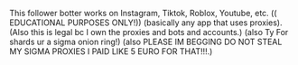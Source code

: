 This follower botter works on Instagram, Tiktok, Roblox, Youtube, etc. (( EDUCATIONAL PURPOSES ONLY!)) (basically any app that uses proxies).
(Also this is legal bc I own the proxies and bots and accounts.) (also Ty For shards ur a sigma onion ring!) (also PLEASE IM BEGGING DO NOT STEAL MY SIGMA PROXIES I PAID LIKE 5 EURO FOR THAT!!!.)
